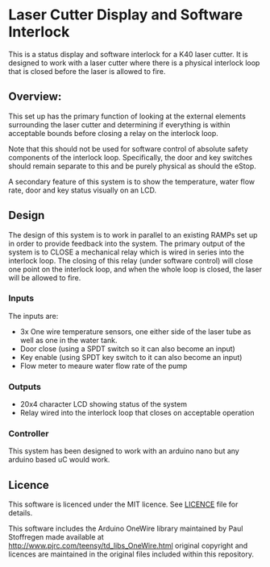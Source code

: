 # Laser Cutter Display and Software Interlock

This is a status display and software interlock for a K40 laser cutter. It is
designed to work with a laser cutter where there is a physical interlock loop
that is closed before the laser is allowed to fire.

## Overview:

This set up has the primary function of looking at the external elements
surrounding the laser cutter and determining if everything is within acceptable
bounds before closing a relay on the interlock loop.

Note that this should not be used for software control of absolute safety
components of the interlock loop. Specifically, the door and key switches should
remain separate to this and be purely physical as should the eStop.

A secondary feature of this system is to show the temperature, water flow rate,
door and key status visually on an LCD.

## Design

The design of this system is to work in parallel to an existing RAMPs set up
in order to provide feedback into the system. The primary output of the system
is to CLOSE a mechanical relay which is wired in series into the interlock loop.
The closing of this relay (under software control) will close one point on the
interlock loop, and when the whole loop is closed, the laser will be allowed to
fire.

### Inputs

The inputs are:

* 3x One wire temperature sensors, one either side of the laser tube as well as
one in the water tank.
* Door close (using a SPDT switch so it can also become an input)
* Key enable (using SPDT key switch to it can also become an input)
* Flow meter to meaure water flow rate of the pump

### Outputs

* 20x4 character LCD showing status of the system
* Relay wired into the interlock loop that closes on acceptable operation

### Controller

This system has been designed to work with an arduino nano but any arduino
based uC would work.

## Licence

This software is licenced under the MIT licence. See [LICENCE](LICENCE) file
for details.

This software includes the Arduino OneWire library maintained by Paul Stoffregen
made available at http://www.pjrc.com/teensy/td_libs_OneWire.html original
copyright and licences are maintained in the original files included within this
repository.


